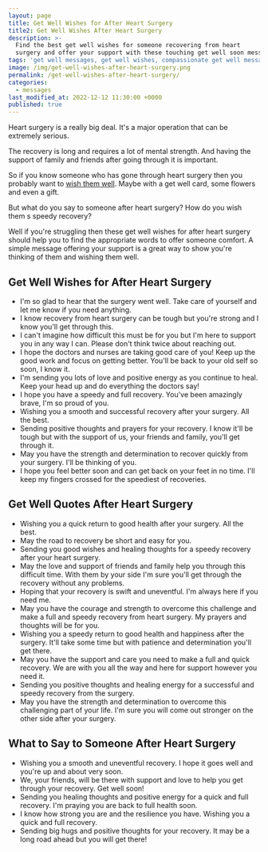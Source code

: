 ```yaml
---
layout: page
title: Get Well Wishes for After Heart Surgery
title2: Get Well Wishes After Heart Surgery
description: >-
  Find the best get well wishes for someone recovering from heart
  surgery and offer your support with these touching get well soon messages.
tags: 'get well messages, get well wishes, compassionate get well messages, get well after heart surgery'
image: /img/get-well-wishes-after-heart-surgery.png
permalink: /get-well-wishes-after-heart-surgery/
categories:
  - messages
last_modified_at: 2022-12-12 11:30:00 +0000
published: true
---
```


Heart surgery is a really big deal. It's a major operation that can be extremely serious.

The recovery is long and requires a lot of mental strength. And having the support of family and friends after going through it is important.

So if you know someone who has gone through heart surgery then you probably want to <a href="/get-well-wishes/">wish them well</a>. Maybe with a get well card, some flowers and even a gift.

But what do you say to someone after heart surgery? How do you wish them s speedy recovery?

Well if you're struggling then these get well wishes for after heart surgery should help you to find the appropriate words to offer someone comfort. A simple message offering your support is a great way to show you're thinking of them and wishing them well.


<h2>Get Well Wishes for After Heart Surgery</h2>


<ul class="heart">
<li>I'm so glad to hear that the surgery went well. Take care of yourself and let me know if you need anything.</li>
<li>I know recovery from heart surgery can be tough but you're strong and I know you'll get through this.</li>
<li>I can't imagine how difficult this must be for you but I'm here to support you in any way I can. Please don't think twice about reaching out.</li>
<li>I hope the doctors and nurses are taking good care of you! Keep up the good work and focus on getting better. You'll be back to your old self so soon, I know it.</li>
<li>I'm sending you lots of love and positive energy as you continue to heal. Keep your head up and do everything the doctors say!</li>
<li>I hope you have a speedy and full recovery. You've been amazingly brave, I'm so proud of you.</li>
<li>Wishing you a smooth and successful recovery after your surgery. All the best.</li>
<li>Sending positive thoughts and prayers for your recovery. I know it'll be tough but with the support of us, your friends and family, you'll get through it.</li>
<li>May you have the strength and determination to recover quickly from your surgery. I'll be thinking of you.</li>
<li>I hope you feel better soon and can get back on your feet in no time. I'll keep my fingers crossed for the speediest of recoveries.</li>
</ul>


<h2>Get Well Quotes After Heart Surgery</h2>


<ul class="heart">
<li>Wishing you a quick return to good health after your surgery. All the best.</li>
<li>May the road to recovery be short and easy for you.</li>
<li>Sending you good wishes and healing thoughts for a speedy recovery after your heart surgery.</li>
<li>May the love and support of friends and family help you through this difficult time. With them by your side I'm sure you'll get through the recovery without any problems.</li>
<li>Hoping that your recovery is swift and uneventful. I'm always here if you need me.</li>
<li>May you have the courage and strength to overcome this challenge and make a full and speedy recovery from heart surgery. My prayers and thoughts will be for you.</li>
<li>Wishing you a speedy return to good health and happiness after the surgery. It'll take some time but with patience and determination you'll get there.</li>
<li>May you have the support and care you need to make a full and quick recovery. We are with you all the way and here for support however you need it.</li>
<li>Sending you positive thoughts and healing energy for a successful and speedy recovery from the surgery.</li>
<li>May you have the strength and determination to overcome this challenging part of your life. I'm sure you will come out stronger on the other side after your surgery.</li>
</ul>


<h2>What to Say to Someone After Heart Surgery</h2>

<ul class="heart">
<li>Wishing you a smooth and uneventful recovery. I hope it goes well and you're up and about very soon.</li>
<li>We, your friends, will be there with support and love to help you get through your recovery. Get well soon!</li>
<li>Sending you healing thoughts and positive energy for a quick and full recovery. I'm praying you are back to full health soon.</li>
<li>I know how strong you are and the resilience you have. Wishing you a quick and full recovery.</li>
<li>Sending big hugs and positive thoughts for your recovery. It may be a long road ahead but you will get there!</li>
</ul>

